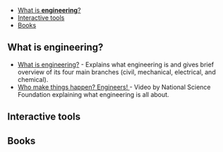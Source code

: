 
- [What is **engineering**?](#what-is-engineering)
- [Interactive tools](#interactive-tools)
- [Books](#books)

## What is **engineering**?
- [What is engineering?](https://youtu.be/btGYcizV0iI) - Explains what engineering is and gives brief overview of its four main branches (civil, mechanical, electrical, and chemical).
- [Who make things happen? Engineers! ](https://youtu.be/FAJGx3zP-Eo) - Video by National Science Foundation explaining what engineering is all about.
## Interactive tools

## Books
